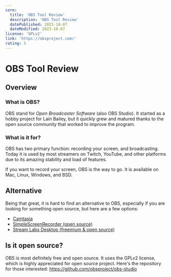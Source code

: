 ```yaml
---
core:
  title: 'OBS Tool Review'
  description: 'OBS Tool Review'
  datePublished: 2023-10-07
  dateModified: 2023-10-07
license: 'GPLv2'
link: 'https://obsproject.com/'
rating: 5
---
```


# OBS Tool Review

## Overview

### What is OBS?

OBS stand for _Open Broadcaster Software_ (also OBS Studio). It started as a
hobby project for Lain Bailey, but it quickly grew and matured thanks to the
open source community that worked to improve the program.

### What is it for?

OBS has two primary function: recording your screen, and broadcasting. Today it
is used by most streamers on Twitch, YouTube, and other platforms due to its
amazing stability and load of features.

If you want to record your screen, OBS is the way to go. It is available on Mac,
Linux, Windows, and BSD.

## Alternative

Being that great, it is hard to find an alternative to OBS, especially if you
are looking for something open source, but here are a few options:

- [Camtasia](https://www.techsmith.com/video-editor.html)
- [SimpleScreenRecorder (open source)](https://github.com/MaartenBaert/ssr)
- [Stream Labs Desktop (freemium & open source)](https://github.com/stream-labs/desktop)

## Is it open source?

OBS is most definitely free and open source. It uses the GPLv2 license, which is
highly appreciated for open source project. Here's the repository for those
interested: https://github.com/obsproject/obs-studio
